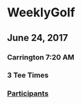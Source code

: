 # WeeklyGolf

## June 24, 2017
### Carrington 7:20 AM
### 3 Tee Times

### [Participants](https://github.com/eesparty/WeeklyGolf/projects/1)
